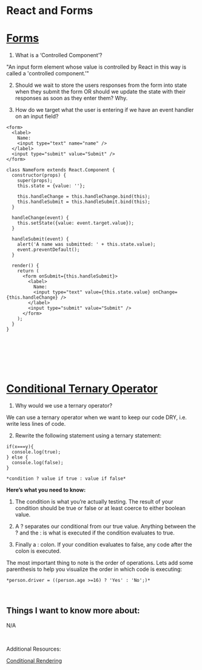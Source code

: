 # React and Forms

# [Forms](https://legacy.reactjs.org/docs/forms.html)

1. What is a ‘Controlled Component’?

"An input form element whose value is controlled by React in this way is called a 'controlled component.'"

2. Should we wait to store the users responses from the form into state when they submit the form OR should we update the state with their responses as soon as they enter them? Why.

3. How do we target what the user is entering if we have an event handler on an input field?


```
<form>
  <label>
    Name:
    <input type="text" name="name" />
  </label>
  <input type="submit" value="Submit" />
</form>
```


```
class NameForm extends React.Component {
  constructor(props) {
    super(props);
    this.state = {value: ''};

    this.handleChange = this.handleChange.bind(this);
    this.handleSubmit = this.handleSubmit.bind(this);
  }

  handleChange(event) {
    this.setState({value: event.target.value});
  }

  handleSubmit(event) {
    alert('A name was submitted: ' + this.state.value);
    event.preventDefault();
  }

  render() {
    return (
      <form onSubmit={this.handleSubmit}>
        <label>
          Name:
          <input type="text" value={this.state.value} onChange={this.handleChange} />
        </label>
        <input type="submit" value="Submit" />
      </form>
    );
  }
}
```

&nbsp;

&nbsp;

&nbsp;

# [Conditional Ternary Operator](https://codeburst.io/javascript-the-conditional-ternary-operator-explained-cac7218beeff)

1. Why would we use a ternary operator?

We can use a ternary operator when we want to keep our code DRY, i.e. write less lines of code.

2. Rewrite the following statement using a ternary statement:

```
if(x===y){
  console.log(true);
} else {
  console.log(false);
}
```

```
*condition ? value if true : value if false*
```

**Here’s what you need to know:**

1. The condition is what you’re actually testing. The result of your condition should be true or false or at least coerce to either boolean value.

2. A ? separates our conditional from our true value. Anything between the ? and the : is what is executed if the condition evaluates to true.

3. Finally a : colon. If your condition evaluates to false, any code after the colon is executed.

The most important thing to note is the order of operations. Lets add some parenthesis to help you visualize the order in which code is executing:

```
*person.driver = ((person.age >=16) ? 'Yes' : 'No';)*
```

&nbsp;

## Things I want to know more about:

N/A

&nbsp;


Additional Resources:

[Conditional Rendering](https://legacy.reactjs.org/docs/conditional-rendering.html)


